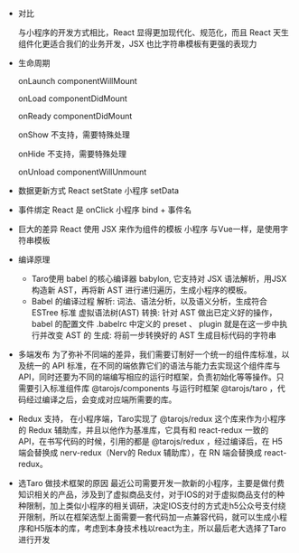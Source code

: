 - 对比

  与小程序的开发方式相比，React 显得更加现代化、规范化，而且 React 天生组件化更适合我们的业务开发，JSX 也比字符串模板有更强的表现力
  
- 生命周期

  onLaunch    componentWillMount 
  
  onLoad      componentDidMount
  
  onReady     componentDidMount
  
  onShow      不支持，需要特殊处理
  
  onHide      不支持，需要特殊处理
  
  onUnload    componentWillUnmount
  
- 数据更新方式
React setState 
小程序 setData 

- 事件绑定
React 是 onClick
小程序 bind + 事件名

- 巨大的差异
React 使用 JSX 来作为组件的模板
小程序 与Vue一样，是使用字符串模板

- 编译原理
  - Taro使用 babel 的核心编译器 babylon, 它支持对 JSX 语法解析，用JSX 构造新 AST，再将新 AST 进行递归遍历，生成小程序的模板。
  - Babel 的编译过程
      解析: 词法、语法分析，以及语义分析，生成符合 ESTree 标准 虚拟语法树(AST)
      转换: 针对 AST 做出已定义好的操作，babel 的配置文件 .babelrc 中定义的 preset 、 plugin 就是在这一步中执行并改变 AST 的
      生成: 将前一步转换好的 AST 生成目标代码的字符串
 
- 多端发布
   为了弥补不同端的差异，我们需要订制好一个统一的组件库标准，以及统一的 API 标准，在不同的端依靠它们的语法与能力去实现这个组件库与 API，同时还要为不同的端编写相应的运行时框架，负责初始化等等操作。只需要引入标准组件库 @tarojs/components 与运行时框架 @tarojs/taro ，代码经过编译之后，会变成对应端所需要的库。

- Redux 支持，
  在小程序端，Taro实现了 @tarojs/redux 这个库来作为小程序的 Redux 辅助库，并且以他作为基准库，它具有和 react-redux 一致的 API，在书写代码的时候，引用的都是  @tarojs/redux ，经过编译后，在 H5 端会替换成 nerv-redux（Nerv的 Redux 辅助库），在 RN 端会替换成 react-redux。

- 选Taro 做技术框架的原因
最近公司需要开发一款新的小程序，主要是做付费知识相关的产品，涉及到了虚拟商品支付，对于IOS的对于虚拟商品支付的种种限制，加上类似小程序的相关调研，决定IOS支付的方式走h5公众号支付绕开限制，所以在框架选型上面需要一套代码加一点兼容代码，就可以生成小程序和H5版本的库，考虑到本身技术栈以react为主，所以最后老大选择了Taro进行开发

   
